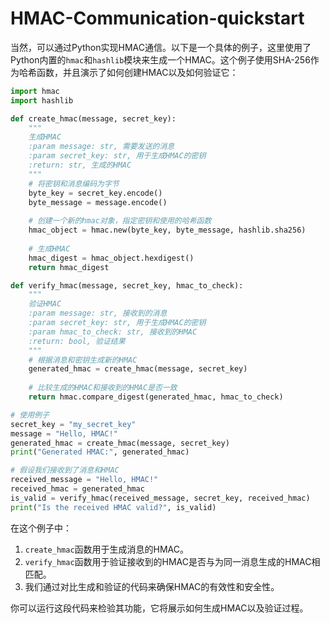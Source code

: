 # HMAC-Communication-quickstart

当然，可以通过Python实现HMAC通信。以下是一个具体的例子，这里使用了Python内置的`hmac`和`hashlib`模块来生成一个HMAC。这个例子使用SHA-256作为哈希函数，并且演示了如何创建HMAC以及如何验证它：

```python
import hmac
import hashlib

def create_hmac(message, secret_key):
    """
    生成HMAC
    :param message: str, 需要发送的消息
    :param secret_key: str, 用于生成HMAC的密钥
    :return: str, 生成的HMAC
    """
    # 将密钥和消息编码为字节
    byte_key = secret_key.encode()
    byte_message = message.encode()
    
    # 创建一个新的hmac对象，指定密钥和使用的哈希函数
    hmac_object = hmac.new(byte_key, byte_message, hashlib.sha256)
    
    # 生成HMAC
    hmac_digest = hmac_object.hexdigest()
    return hmac_digest

def verify_hmac(message, secret_key, hmac_to_check):
    """
    验证HMAC
    :param message: str, 接收到的消息
    :param secret_key: str, 用于生成HMAC的密钥
    :param hmac_to_check: str, 接收到的HMAC
    :return: bool, 验证结果
    """
    # 根据消息和密钥生成新的HMAC
    generated_hmac = create_hmac(message, secret_key)
    
    # 比较生成的HMAC和接收到的HMAC是否一致
    return hmac.compare_digest(generated_hmac, hmac_to_check)

# 使用例子
secret_key = "my_secret_key"
message = "Hello, HMAC!"
generated_hmac = create_hmac(message, secret_key)
print("Generated HMAC:", generated_hmac)

# 假设我们接收到了消息和HMAC
received_message = "Hello, HMAC!"
received_hmac = generated_hmac
is_valid = verify_hmac(received_message, secret_key, received_hmac)
print("Is the received HMAC valid?", is_valid)
```

在这个例子中：
1. `create_hmac`函数用于生成消息的HMAC。
2. `verify_hmac`函数用于验证接收到的HMAC是否与为同一消息生成的HMAC相匹配。
3. 我们通过对比生成和验证的代码来确保HMAC的有效性和安全性。

你可以运行这段代码来检验其功能，它将展示如何生成HMAC以及验证过程。
